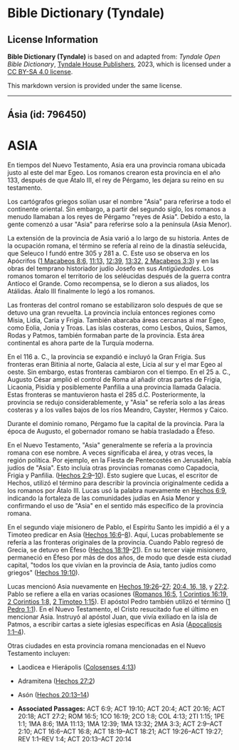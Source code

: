 # Bible Dictionary (Tyndale)

## License Information

**Bible Dictionary (Tyndale)** is based on and adapted from: _Tyndale Open Bible Dictionary_, [Tyndale House Publishers](https://tyndaleopenresources.com/), 2023, which is licensed under a [CC BY-SA 4.0 license](https://creativecommons.org/licenses/by-sa/4.0/legalcode.en).

This markdown version is provided under the same license.



--------------------------------

## Ásia (id: 796450)

ASIA
====

En tiempos del Nuevo Testamento, Asia era una provincia romana ubicada justo al este del mar Egeo. Los romanos crearon esta provincia en el año 133, después de que Átalo III, el rey de Pérgamo, les dejara su reino en su testamento.

Los cartógrafos griegos solían usar el nombre "Asia" para referirse a todo el continente oriental. Sin embargo, a partir del segundo siglo, los romanos a menudo llamaban a los reyes de Pérgamo "reyes de Asia". Debido a esto, la gente comenzó a usar "Asia" para referirse solo a la península (Asia Menor).

La extensión de la provincia de Asia varió a lo largo de su historia. Antes de la ocupación romana, el término se refería al reino de la dinastía seléucida, que Seleuco I fundó entre 305 y 281 a. C. Este uso se observa en los Apócrifos ([1 Macabeos 8:6,](https://ref.ly/1Macc8:6) [11:13,](https://ref.ly/1Macc11:13) [12:39,](https://ref.ly/1Macc12:39) [13:32,](https://ref.ly/1Macc13:32) [2 Macabeos 3:3](https://ref.ly/2Macc3:3)) y en las obras del temprano historiador judío Josefo en sus *Antigüedades*. Los romanos tomaron el territorio de los seléucidas después de la guerra contra Antíoco el Grande. Como recompensa, se lo dieron a sus aliados, los Atálidas. Átalo III finalmente lo legó a los romanos.

Las fronteras del control romano se estabilizaron solo después de que se detuvo una gran revuelta. La provincia incluía entonces regiones como Misia, Lidia, Caria y Frigia. También abarcaba áreas cercanas al mar Egeo, como Eolia, Jonia y Troas. Las islas costeras, como Lesbos, Quios, Samos, Rodas y Patmos, también formaban parte de la provincia. Esta área continental es ahora parte de la Turquía moderna.

En el 116 a. C., la provincia se expandió e incluyó la Gran Frigia. Sus fronteras eran Bitinia al norte, Galacia al este, Licia al sur y el mar Egeo al oeste. Sin embargo, estas fronteras cambiaron con el tiempo. En el 25 a. C., Augusto César amplió el control de Roma al añadir otras partes de Frigia, Licaonia, Pisidia y posiblemente Panfilia a una provincia llamada Galacia. Estas fronteras se mantuvieron hasta el 285 d.C. Posteriormente, la provincia se redujo considerablemente, y "Asia" se refería solo a las áreas costeras y a los valles bajos de los ríos Meandro, Cayster, Hermos y Caico.

Durante el dominio romano, Pérgamo fue la capital de la provincia. Para la época de Augusto, el gobernador romano se había trasladado a Éfeso.

En el Nuevo Testamento, "Asia" generalmente se refería a la provincia romana con ese nombre. A veces significaba el área, y otras veces, la región política. Por ejemplo, en la Fiesta de Pentecostés en Jerusalén, había judíos de "Asia". Esto incluía otras provincias romanas como Capadocia, Frigia y Panfilia. ([Hechos 2:9](https://ref.ly/Acts2:9-Acts2:10)–[10](https://ref.ly/Acts2:9-Acts2:10)). Esto sugiere que Lucas, el escritor de Hechos, utilizó el término para describir la provincia originalmente cedida a los romanos por Átalo III. Lucas usó la palabra nuevamente en [Hechos 6:9](https://ref.ly/Acts6:9), indicando la fortaleza de las comunidades judías en Asia Menor y confirmando el uso de "Asia" en el sentido más específico de la provincia romana.

En el segundo viaje misionero de Pablo, el Espíritu Santo les impidió a él y a Timoteo predicar en Asia ([Hechos 16:6](https://ref.ly/Acts16:6-Acts16:8)–[8](https://ref.ly/Acts16:6-Acts16:8)). Aquí, Lucas probablemente se refería a las fronteras originales de la provincia. Cuando Pablo regresó de Grecia, se detuvo en Éfeso ([Hechos 18:19](https://ref.ly/Acts18:19-Acts18:21)–[21](https://ref.ly/Acts18:19-Acts18:21)). En su tercer viaje misionero, permaneció en Éfeso por más de dos años, de modo que desde esta ciudad capital, "todos los que vivían en la provincia de Asia, tanto judíos como griegos" ([Hechos 19:10](https://ref.ly/Acts19:10)).

Lucas mencionó Asia nuevamente en [Hechos 19:26](https://ref.ly/Acts19:26-Acts19:27)–[27](https://ref.ly/Acts19:26-Acts19:27); [20:4, 16, 18,](https://ref.ly/Acts20:4) y [27:2](https://ref.ly/Acts27:2). Pablo se refiere a ella en varias ocasiones ([Romanos 16:5,](https://ref.ly/Rom16:5) [1 Corintios 16:19,](https://ref.ly/1Cor16:19) [2 Corintios 1:8,](https://ref.ly/2Cor1:8) [2 Timoteo 1:15](https://ref.ly/2Tim1:15)). El apóstol Pedro también utilizó el término ([1 Pedro 1:1](https://ref.ly/1Pet1:1)). En el Nuevo Testamento, el Cristo resucitado fue el último en mencionar Asia. Instruyó al apóstol Juan, que vivía exiliado en la isla de Patmos, a escribir cartas a siete iglesias específicas en Asia ([Apocalipsis 1:1–4](https://ref.ly/Rev1:1-Rev1:4)).

Otras ciudades en esta provincia romana mencionadas en el Nuevo Testamento incluyen:

* Laodicea e Hierápolis ([Colosenses 4:13](https://ref.ly/Col4:13))
* Adramitena ([Hechos 27:2](https://ref.ly/Acts27:2))
* Asón ([Hechos 20:13–14](https://ref.ly/Acts20:13-Acts20:14))

* **Associated Passages:** ACT 6:9; ACT 19:10; ACT 20:4; ACT 20:16; ACT 20:18; ACT 27:2; ROM 16:5; 1CO 16:19; 2CO 1:8; COL 4:13; 2TI 1:15; 1PE 1:1; 1MA 8:6; 1MA 11:13; 1MA 12:39; 1MA 13:32; 2MA 3:3; ACT 2:9–ACT 2:10; ACT 16:6–ACT 16:8; ACT 18:19–ACT 18:21; ACT 19:26–ACT 19:27; REV 1:1–REV 1:4; ACT 20:13–ACT 20:14

